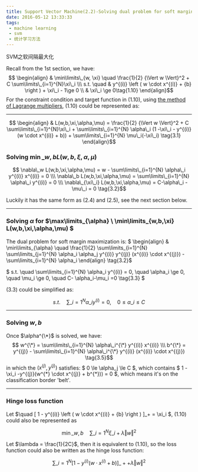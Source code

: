 ```yaml
---
title: Support Vector Machine(2.2)-Solving dual problem for soft margin maximization
date: 2016-05-12 13:33:33
tags:
 - machine learning
 - svm
 - 统计学习方法
---
```


SVM之软间隔最大化

<!--more-->

Recall from the 1st section, we have:
$$ \begin{align}
& \min\limits\_{w, \xi} \quad \frac{1}{2} {\Vert w \Vert}^2 + C \sum\limits\_{i=1}^{N}\xi\_i   \\\
s.t. \quad & y^{(i)} \left ( w \cdot x^{(i)} + {b} \right ) + \xi\_i - 1\ge  0 \\
& \xi\_i \ge 0\tag{1.10}
\end{align}$$
For the constraint condition and target function in (1.10), using  [the method of Lagrange multipliers](https://www.wikiwand.com/en/Lagrange\_multiplier), (1.10) could be represented as:



---

$$ \begin{align}
& L(w,b,\xi,\alpha,\mu) = \frac{1}{2} {\Vert w \Vert}^2 + C \sum\limits\_{i=1}^{N}\xi\_i + \sum\limits\_{i=1}^{N} \alpha\_i (1 -\xi\_i - y^{(i)}(w \cdot x^{(i)} + b)) + \sum\limits\_{i=1}^{N} \mu\_i(-\xi\_i)
\tag{3.1} \end{align}$$

###  Solving $\min\limits\_{w,b} L(w,b,\xi,\alpha,\mu)$
 $$ \nabla\_w  L(w,b,\xi,\alpha,\mu) = w -  \sum\limits\_{i=1}^{N} \alpha\_i y^{(i)} x^{(i)} = 0 \\\
 \nabla\_b  L(w,b,\xi,\alpha,\mu) = \sum\limits\_{i=1}^{N} \alpha\_i y^{(i)} = 0 \\\
 \nabla\_{\xi\_i}  L(w,b,\xi,\alpha,\mu) = C-\alpha\_i - \mu\_i = 0
\tag{3.2}$$

Luckily it has the same form as (2.4) and (2.5), see the next section below.

---

###  Solving $\alpha$ for $\max\limits\_{\alpha} \ \min\limits\_{w,b,\xi} L(w,b,\xi,\alpha,\mu) $
The dual problem for soft margin maximization is:
$ \begin{align}
& \min\limits\_{\alpha} \quad \frac{1}{2}  \sum\limits\_{i=1}^{N}  \sum\limits\_{j=1}^{N} \alpha\_i \alpha\_j y^{(i)} y^{(j)} (x^{(i)} \cdot x^{(j)}) - \sum\limits\_{i=1}^{N} \alpha\_i 
\end{align} \tag{3.2}$

$ s.t. \quad \sum\limits\_{i=1}^{N} \alpha\_i y^{(i)} = 0, \quad
 \alpha\_i \ge 0, \quad 
 \mu\_i \ge 0, \quad
 C- \alpha\_i-\mu\_i =0 
\tag{3.3} $

(3.3) could be simplified as:

$$ s.t. \quad \sum\limits\_{i=1}^{N} \alpha\_i y^{(i)} = 0, \quad 0 \le \alpha\_i \le C \tag{3.4}$$

---

### Solving $w,b$
Once $\alpha^{\*}$ is solved, we have:
$$ w^{\*} =  \sum\limits\_{i=1}^{N} \alpha\_i^{\*} y^{(i)} x^{(i)} \\\
b^{\*} = y^{(j)} - \sum\limits\_{i=1}^{N} \alpha\_i^{\*} y^{(i)} (x^{(i)} \cdot x^{(j)})
 \tag{3.5}$$
 in which the $(x^{(j)}, y^{(j)})$ satisfies: $ 0 \le \alpha\_j \le C $, which contains $ 1 - \xi\_i -y^{(j)}(w^{\*} \cdot x^{(j)} + b^{\*})) = 0 $, which means it's on the classification border 'belt'.

---

### Hinge loss function

Let $\quad [ 1 - y^{(i)} \left ( w \cdot x^{(i)} + {b} \right ) ]\_+ = \xi\_i $, (1.10) could also be represented as

$$\min\limits\_{w,b} \quad \sum\limits\_{i=1}^N \xi\_i + \lambda {\Vert w \Vert}^2 \tag{3.6}$$

Let $\lambda = \frac{1}{2C}$, then it is equivalent to (1.10), so the loss function  could also be written as the hinge loss function:

$$ \sum\limits\_{i=1}^N[ 1 - y^{(i)} \left ( w \cdot x^{(i)} + {b} \right ) ]\_+ +  \lambda {\Vert w \Vert}^2 \tag{3.7}$$